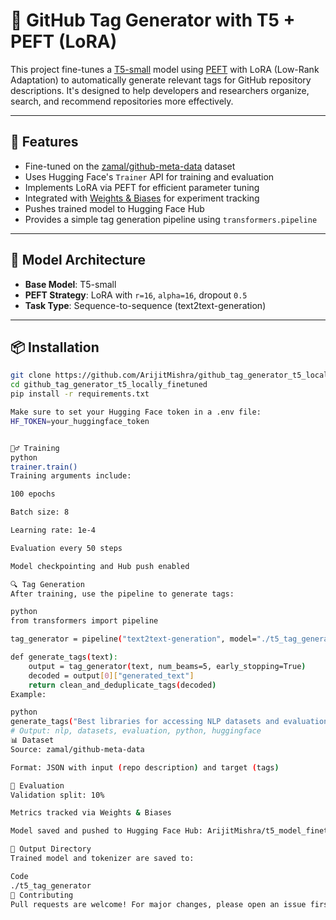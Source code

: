 # 🚀 GitHub Tag Generator with T5 + PEFT (LoRA)

This project fine-tunes a [T5-small](https://huggingface.co/t5-small) model using [PEFT](https://github.com/huggingface/peft) with LoRA (Low-Rank Adaptation) to automatically generate relevant tags for GitHub repository descriptions. It's designed to help developers and researchers organize, search, and recommend repositories more effectively.

---

## 📌 Features

- Fine-tuned on the [zamal/github-meta-data](https://huggingface.co/datasets/zamal/github-meta-data) dataset  
- Uses Hugging Face's `Trainer` API for training and evaluation  
- Implements LoRA via PEFT for efficient parameter tuning  
- Integrated with [Weights & Biases](https://wandb.ai/) for experiment tracking  
- Pushes trained model to Hugging Face Hub  
- Provides a simple tag generation pipeline using `transformers.pipeline`

---

## 🧠 Model Architecture

- **Base Model**: T5-small  
- **PEFT Strategy**: LoRA with `r=16`, `alpha=16`, dropout `0.5`  
- **Task Type**: Sequence-to-sequence (text2text-generation)

---

## 📦 Installation

```bash
git clone https://github.com/ArijitMishra/github_tag_generator_t5_locally_finetuned.git
cd github_tag_generator_t5_locally_finetuned
pip install -r requirements.txt

Make sure to set your Hugging Face token in a .env file:
HF_TOKEN=your_huggingface_token


🏋️‍♂️ Training
python
trainer.train()
Training arguments include:

100 epochs

Batch size: 8

Learning rate: 1e-4

Evaluation every 50 steps

Model checkpointing and Hub push enabled

🔍 Tag Generation
After training, use the pipeline to generate tags:

python
from transformers import pipeline

tag_generator = pipeline("text2text-generation", model="./t5_tag_generator", tokenizer="./t5_tag_generator")

def generate_tags(text):
    output = tag_generator(text, num_beams=5, early_stopping=True)
    decoded = output[0]["generated_text"]
    return clean_and_deduplicate_tags(decoded)
Example:

python
generate_tags("Best libraries for accessing NLP datasets and evaluation tools in Python.")
# Output: nlp, datasets, evaluation, python, huggingface
📊 Dataset
Source: zamal/github-meta-data

Format: JSON with input (repo description) and target (tags)

🧪 Evaluation
Validation split: 10%

Metrics tracked via Weights & Biases

Model saved and pushed to Hugging Face Hub: ArijitMishra/t5_model_finetuned_github_tag_generator_from_local

📁 Output Directory
Trained model and tokenizer are saved to:

Code
./t5_tag_generator
🤝 Contributing
Pull requests are welcome! For major changes, please open an issue first to discuss what you'd like to change.